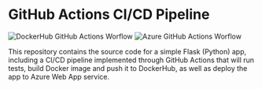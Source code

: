 # GitHub Actions CI/CD Pipeline

![DockerHub GitHub Actions Worflow](https://github.com/THammami01/gh-actions-ci-cd-pipeline/actions/workflows/build-and-push-to-registry.yml/badge.svg) ![Azure GitHub Actions Worflow](https://github.com/THammami01/gh-actions-ci-cd-pipeline/actions/workflows/azure-webapps-python.yml/badge.svg)

This repository contains the source code for a simple Flask (Python) app, including a CI/CD pipeline implemented through GitHub Actions that will run tests, build Docker image and push it to DockerHub, as well as deploy the app to Azure Web App service.
